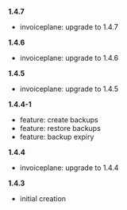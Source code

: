 **1.4.7**
- invoiceplane: upgrade to 1.4.7

**1.4.6**
- invoiceplane: upgrade to 1.4.6

**1.4.5**
- invoiceplane: upgrade to 1.4.5

**1.4.4-1**
- feature: create backups
- feature: restore backups
- feature: backup expiry

**1.4.4**
- invoiceplane: upgrade to 1.4.4

**1.4.3**
- initial creation

